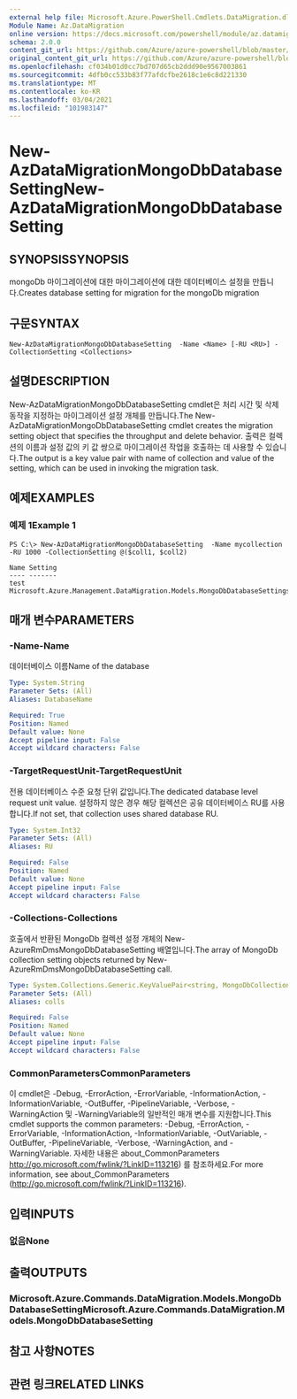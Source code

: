 ```yaml
---
external help file: Microsoft.Azure.PowerShell.Cmdlets.DataMigration.dll-Help.xml
Module Name: Az.DataMigration
online version: https://docs.microsoft.com/powershell/module/az.datamigration/new-azdatamigrationmongodbdatabasesetting
schema: 2.0.0
content_git_url: https://github.com/Azure/azure-powershell/blob/master/src/DataMigration/DataMigration/help/New-AzDataMigrationMongoDbDatabaseSetting.md
original_content_git_url: https://github.com/Azure/azure-powershell/blob/master/src/DataMigration/DataMigration/help/New-AzDataMigrationMongoDbDatabaseSetting.md
ms.openlocfilehash: cf034b01d0cc7bd707d65cb2ddd90e9567003861
ms.sourcegitcommit: 4dfb0cc533b83f77afdcfbe2618c1e6c8d221330
ms.translationtype: MT
ms.contentlocale: ko-KR
ms.lasthandoff: 03/04/2021
ms.locfileid: "101983147"
---
```

# <span data-ttu-id="bfff9-101">New-AzDataMigrationMongoDbDatabaseSetting</span><span class="sxs-lookup"><span data-stu-id="bfff9-101">New-AzDataMigrationMongoDbDatabaseSetting</span></span>

## <span data-ttu-id="bfff9-102">SYNOPSIS</span><span class="sxs-lookup"><span data-stu-id="bfff9-102">SYNOPSIS</span></span>
<span data-ttu-id="bfff9-103">mongoDb 마이그레이션에 대한 마이그레이션에 대한 데이터베이스 설정을 만듭니다.</span><span class="sxs-lookup"><span data-stu-id="bfff9-103">Creates database setting for migration for the mongoDb migration</span></span>

## <span data-ttu-id="bfff9-104">구문</span><span class="sxs-lookup"><span data-stu-id="bfff9-104">SYNTAX</span></span>

```
New-AzDataMigrationMongoDbDatabaseSetting  -Name <Name> [-RU <RU>] -CollectionSetting <Collections>
```

## <span data-ttu-id="bfff9-105">설명</span><span class="sxs-lookup"><span data-stu-id="bfff9-105">DESCRIPTION</span></span>
<span data-ttu-id="bfff9-106">New-AzDataMigrationMongoDbDatabaseSetting cmdlet은 처리 시간 및 삭제 동작을 지정하는 마이그레이션 설정 개체를 만듭니다.</span><span class="sxs-lookup"><span data-stu-id="bfff9-106">The New-AzDataMigrationMongoDbDatabaseSetting  cmdlet creates the migration setting object that specifies the throughput and delete behavior.</span></span>
<span data-ttu-id="bfff9-107">출력은 컬렉션의 이름과 설정 값의 키 값 쌍으로 마이그레이션 작업을 호출하는 데 사용할 수 있습니다.</span><span class="sxs-lookup"><span data-stu-id="bfff9-107">The output is a key value pair with name of collection and value of the setting, which can be used in invoking the migration task.</span></span>

## <span data-ttu-id="bfff9-108">예제</span><span class="sxs-lookup"><span data-stu-id="bfff9-108">EXAMPLES</span></span>

### <span data-ttu-id="bfff9-109">예제 1</span><span class="sxs-lookup"><span data-stu-id="bfff9-109">Example 1</span></span>
```
PS C:\> New-AzDataMigrationMongoDbDatabaseSetting  -Name mycollection -RU 1000 -CollectionSetting @($coll1, $coll2)

Name Setting
---- -------
test Microsoft.Azure.Management.DataMigration.Models.MongoDbDatabaseSettings

```

## <span data-ttu-id="bfff9-110">매개 변수</span><span class="sxs-lookup"><span data-stu-id="bfff9-110">PARAMETERS</span></span>

### <span data-ttu-id="bfff9-111">-Name</span><span class="sxs-lookup"><span data-stu-id="bfff9-111">-Name</span></span>
<span data-ttu-id="bfff9-112">데이터베이스 이름</span><span class="sxs-lookup"><span data-stu-id="bfff9-112">Name of the database</span></span>

```yaml
Type: System.String
Parameter Sets: (All)
Aliases: DatabaseName

Required: True
Position: Named
Default value: None
Accept pipeline input: False
Accept wildcard characters: False
```
### <span data-ttu-id="bfff9-113">-TargetRequestUnit</span><span class="sxs-lookup"><span data-stu-id="bfff9-113">-TargetRequestUnit</span></span>
<span data-ttu-id="bfff9-114">전용 데이터베이스 수준 요청 단위 값입니다.</span><span class="sxs-lookup"><span data-stu-id="bfff9-114">The dedicated database level request unit value.</span></span> <span data-ttu-id="bfff9-115">설정하지 않은 경우 해당 컬렉션은 공유 데이터베이스 RU를 사용합니다.</span><span class="sxs-lookup"><span data-stu-id="bfff9-115">If not set, that collection uses shared database RU.</span></span>

```yaml
Type: System.Int32
Parameter Sets: (All)
Aliases: RU

Required: False
Position: Named
Default value: None
Accept pipeline input: False
Accept wildcard characters: False
```

### <span data-ttu-id="bfff9-116">-Collections</span><span class="sxs-lookup"><span data-stu-id="bfff9-116">-Collections</span></span>
<span data-ttu-id="bfff9-117">호출에서 반환된 MongoDb 컬렉션 설정 개체의 New-AzureRmDmsMongoDbDatabaseSetting 배열입니다.</span><span class="sxs-lookup"><span data-stu-id="bfff9-117">The array of MongoDb collection setting objects returned by New-AzureRmDmsMongoDbDatabaseSetting call.</span></span>

```yaml
Type: System.Collections.Generic.KeyValuePair<string, MongoDbCollectionSettings>[]
Parameter Sets: (All)
Aliases: colls

Required: False
Position: Named
Default value: None
Accept pipeline input: False
Accept wildcard characters: False
```

### <span data-ttu-id="bfff9-118">CommonParameters</span><span class="sxs-lookup"><span data-stu-id="bfff9-118">CommonParameters</span></span>
<span data-ttu-id="bfff9-119">이 cmdlet은 -Debug, -ErrorAction, -ErrorVariable, -InformationAction, -InformationVariable, -OutBuffer, -PipelineVariable, -Verbose, -WarningAction 및 -WarningVariable의 일반적인 매개 변수를 지원합니다.</span><span class="sxs-lookup"><span data-stu-id="bfff9-119">This cmdlet supports the common parameters: -Debug, -ErrorAction, -ErrorVariable, -InformationAction, -InformationVariable, -OutVariable, -OutBuffer, -PipelineVariable, -Verbose, -WarningAction, and -WarningVariable.</span></span> <span data-ttu-id="bfff9-120">자세한 내용은 about_CommonParameters http://go.microsoft.com/fwlink/?LinkID=113216) 를 참조하세요.</span><span class="sxs-lookup"><span data-stu-id="bfff9-120">For more information, see about_CommonParameters (http://go.microsoft.com/fwlink/?LinkID=113216).</span></span>

## <span data-ttu-id="bfff9-121">입력</span><span class="sxs-lookup"><span data-stu-id="bfff9-121">INPUTS</span></span>

### <span data-ttu-id="bfff9-122">없음</span><span class="sxs-lookup"><span data-stu-id="bfff9-122">None</span></span>

## <span data-ttu-id="bfff9-123">출력</span><span class="sxs-lookup"><span data-stu-id="bfff9-123">OUTPUTS</span></span>

### <span data-ttu-id="bfff9-124">Microsoft.Azure.Commands.DataMigration.Models.MongoDbDatabaseSetting</span><span class="sxs-lookup"><span data-stu-id="bfff9-124">Microsoft.Azure.Commands.DataMigration.Models.MongoDbDatabaseSetting</span></span>

## <span data-ttu-id="bfff9-125">참고 사항</span><span class="sxs-lookup"><span data-stu-id="bfff9-125">NOTES</span></span>

## <span data-ttu-id="bfff9-126">관련 링크</span><span class="sxs-lookup"><span data-stu-id="bfff9-126">RELATED LINKS</span></span>
